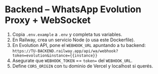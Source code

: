 # Backend – WhatsApp Evolution Proxy + WebSocket

1) Copia `.env.example` a `.env` y completa tus variables.
2) En Railway, crea un servicio Node (o usa este Dockerfile).
3) En Evolution API, pone el `WEBHOOK_URL` apuntando a tu backend:
   `https://TU-BACKEND.railway.app/api/wa/webhook?token=evolution&instance={{instance}}`
4) Asegurate que `WEBHOOK_TOKEN` == `token=` del `WEBHOOK_URL`.
5) Define `CORS_ORIGIN` con tu dominio de Vercel y localhost si querés.
